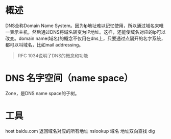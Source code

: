 # 概述

DNS全称Domain Name System。因为Ip地址难以记忆使用，所以通过域名来唯一表示主机，然后通过DNS将域名转变为IP地址。这样，还能使域名对应的ip可以改变。domain name(域名)的概念不仅用在dns上，只要通过点隔开的名字系统，都可以叫域名，比如mail addressing。
> RFC 1034说明了DNS的概念和功能

# DNS 名字空间（name space）


Zone，是DNS name space的子树。



# 工具
host baidu.com	返回域名对应的所有地址
nslookup	域名 地址双向查找
dig	
